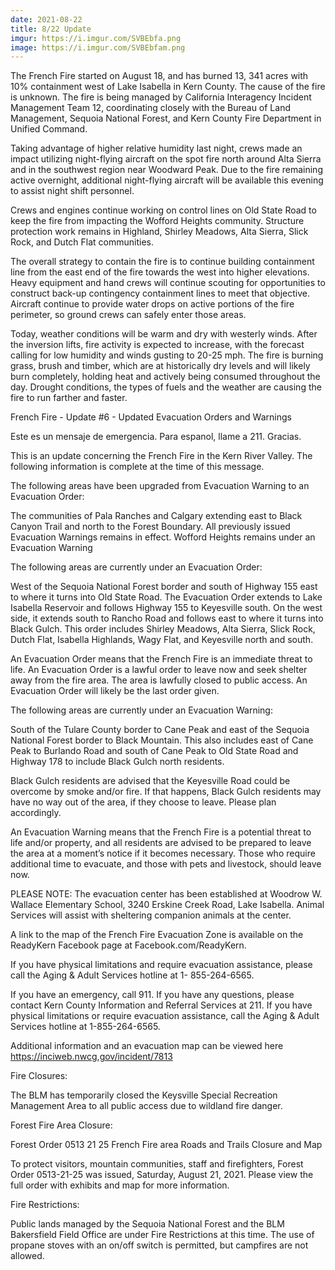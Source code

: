 ```yaml
---
date: 2021-08-22
title: 8/22 Update
imgur: https://i.imgur.com/SVBEbfa.png
image: https://i.imgur.com/SVBEbfam.png
---
```

The French Fire started on August 18, and has burned 13, 341 acres with 10% containment west of Lake Isabella in Kern County. The cause of the fire is unknown. The fire is being managed by California Interagency Incident Management Team 12, coordinating closely with the Bureau of Land Management, Sequoia National Forest, and Kern County Fire Department in Unified Command.

Taking advantage of higher relative humidity last night, crews made an impact utilizing night-flying aircraft on the spot fire north around Alta Sierra and in the southwest region near Woodward Peak. Due to the fire remaining active overnight, additional night-flying aircraft will be available this evening to assist night shift personnel.

Crews and engines continue working on control lines on Old State Road to keep the fire from impacting the Wofford Heights community. Structure protection work remains in Highland, Shirley Meadows, Alta Sierra, Slick Rock, and Dutch Flat communities.

The overall strategy to contain the fire is to continue building containment line from the east end of the fire towards the west into higher elevations. Heavy equipment and hand crews will continue scouting for opportunities to construct back-up contingency containment lines to meet that objective. Aircraft continue to provide water drops on active portions of the fire perimeter, so ground crews can safely enter those areas.

Today, weather conditions will be warm and dry with westerly winds. After the inversion lifts, fire activity is expected to increase, with the forecast calling for low humidity and winds gusting to 20-25 mph. The fire is burning grass, brush and timber, which are at historically dry levels and will likely burn completely, holding heat and actively being consumed throughout the day. Drought conditions, the types of fuels and the weather are causing the fire to run farther and faster.

French Fire - Update #6 - Updated Evacuation Orders and Warnings

Este es un mensaje de emergencia. Para espanol, llame a 211. Gracias.

This is an update concerning the French Fire in the Kern River Valley. The following information is complete at the time of this message.

The following areas have been upgraded from Evacuation Warning to an Evacuation Order:

The communities of Pala Ranches and Calgary extending east to Black Canyon Trail and north to the Forest Boundary. All previously issued Evacuation Warnings remains in effect. Wofford Heights remains under an Evacuation Warning

The following areas are currently under an Evacuation Order:

West of the Sequoia National Forest border and south of Highway 155 east to where it turns into Old State Road. The Evacuation Order extends to Lake Isabella Reservoir and follows Highway 155 to Keyesville south. On the west side, it extends south to Rancho Road and follows east to where it turns into Black Gulch. This order includes Shirley Meadows, Alta Sierra, Slick Rock, Dutch Flat, Isabella Highlands, Wagy Flat, and Keyesville north and south.

An Evacuation Order means that the French Fire is an immediate threat to life. An Evacuation Order is a lawful order to leave now and seek shelter away from the fire area. The area is lawfully closed to public access. An Evacuation Order will likely be the last order given.

The following areas are currently under an Evacuation Warning:

South of the Tulare County border to Cane Peak and east of the Sequoia National Forest border to Black Mountain. This also includes east of Cane Peak to Burlando Road and south of Cane Peak to Old State Road and Highway 178 to include Black Gulch north residents.

Black Gulch residents are advised that the Keyesville Road could be overcome by smoke and/or fire. If that happens, Black Gulch residents may have no way out of the area, if they choose to leave. Please plan accordingly.

An Evacuation Warning means that the French Fire is a potential threat to life and/or property, and all residents are advised to be prepared to leave the area at a moment’s notice if it becomes necessary. Those who require additional time to evacuate, and those with pets and livestock, should leave now.

PLEASE NOTE: The evacuation center has been established at Woodrow W. Wallace Elementary School, 3240 Erskine Creek Road, Lake Isabella. Animal Services will assist with sheltering companion animals at the center.

A link to the map of the French Fire Evacuation Zone is available on the ReadyKern Facebook page at Facebook.com/ReadyKern.

If you have physical limitations and require evacuation assistance, please call the Aging & Adult Services hotline at 1- 855-264-6565.

If you have an emergency, call 911. If you have any questions, please contact Kern County Information and Referral Services at 211. If you have physical limitations or require evacuation assistance, call the Aging & Adult Services hotline at 1-855-264-6565.

Additional information and an evacuation map can be viewed here https://inciweb.nwcg,gov/incident/7813

Fire Closures:

The BLM has temporarily closed the Keysville Special Recreation Management Area to all public access due to wildland fire danger.

Forest Fire Area Closure:

Forest Order 0513 21 25 French Fire area Roads and Trails Closure and Map

To protect visitors, mountain communities, staff and firefighters, Forest Order 0513-21-25 was issued, Saturday, August 21, 2021. Please view the full order with exhibits and map for more information.

Fire Restrictions:

Public lands managed by the Sequoia National Forest and the BLM Bakersfield Field Office are under Fire Restrictions at this time. The use of propane stoves with an on/off switch is permitted, but campfires are not allowed.
